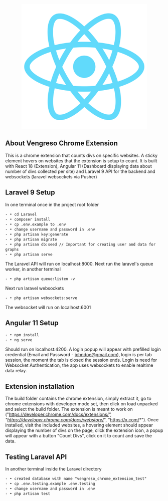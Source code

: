 <!-- @format -->

<p align="center">
		<img src="react-vengreso/public/logo512.png" width="400">
</p>

## About Vengreso Chrome Extension

This is a chrome extension that counts divs on specific websites. A sticky element hovers on websites that the extension is setup to count. It is built with React 18 (Extension), Angular 11 (Dashboard displaying data about number of divs collected per site) and Laravel 9 API for the backend and websockets (laravel websockets via Pusher)

## Laravel 9 Setup

In one terminal once in the project root folder

```
- •	cd Laravel
- •	composer install
- •	cp .env.example to .env
- •	change username and password in .env
- •	php artisan key:generate
- •	php artisan migrate
- •	php artisan db:seed // Important for creating user and data for graphs
- •	php artisan serve
```

The Laravel API will run on localhost:8000.
Next run the laravel's queue worker, in another terminal

```
- •	php artisan queue:listen -v
```

Next run laravel websockets

```
- •	php artisan websockets:serve
```

The websocket will run on localhost:6001

## Angular 11 Setup

```
- •	npm install
- •	ng serve
```

Should run on localhost:4200.
A login popup will appear with prefilled login credential (Email and Password - johndoe@gmail.com), login is per tab session, the moment the tab is closed the session ends. Login is need for Websocket Authentication, the app uses websockets to enable realtime data relay.

## Extension installation

The build folder contains the chrome extension, simply extract it, go to chrome extensions with developer mode set, then click on load unpacked and select the build folder. The extension is meant to work on ("https://developer.chrome.com/docs/extensions/*",
"https://developer.chrome.com/docs/webstore/*",
"https://x.com/*").
Once installed, visit the included websites, a hovering element should appear displaying the number of divs on the page, click the extension icon, a popup will appear with a button "Count Divs", click on it to count and save the data.

## Testing Laravel API

In another terminal inside the Laravel directory

```
- •	created database with name "vengreso_chrome_extension_test"
- •	cp .env.testing.example .env.testing
- •	change username and password in .env
- •	php artisan test
```
